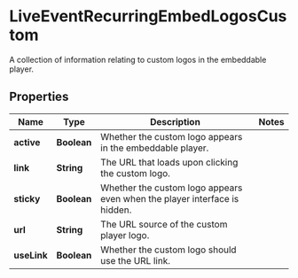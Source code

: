 

# LiveEventRecurringEmbedLogosCustom

A collection of information relating to custom logos in the embeddable player.

## Properties

| Name | Type | Description | Notes |
|------------ | ------------- | ------------- | -------------|
|**active** | **Boolean** | Whether the custom logo appears in the embeddable player. |  |
|**link** | **String** | The URL that loads upon clicking the custom logo. |  |
|**sticky** | **Boolean** | Whether the custom logo appears even when the player interface is hidden. |  |
|**url** | **String** | The URL source of the custom player logo. |  |
|**useLink** | **Boolean** | Whether the custom logo should use the URL link. |  |



